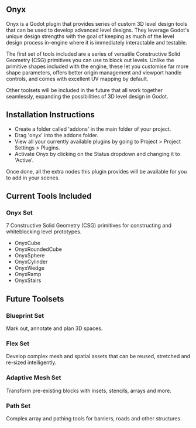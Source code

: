 ## Onyx
Onyx is a Godot plugin that provides series of custom 3D level design tools that can be used to develop advanced level designs.  They leverage Godot's unique design strengths with the goal of keeping as much of the level design process in-engine where it is immediately interactable and testable.

The first set of tools included are a series of versatile Constructive Solid Geometry (CSG) primitives you can use to block out levels.  Unlike the primitive shapes included with the engine, these let you customise far more shape parameters, offers better origin management and viewport handle controls, and comes with excellent UV mapping by default.

Other toolsets will be included in the future that all work together seamlessly, expanding the possibilities of 3D level design in Godot.

## Installation Instructions
- Create a folder called 'addons' in the main folder of your project.
- Drag 'onyx' into the addons folder.
- View all your currently available plugins by going to Project > Project Settings > Plugins.
- Activate Onyx by clicking on the Status dropdown and changing it to 'Active'.

Once done, all the extra nodes this plugin provides will be available for you to add in your scenes.


## Current Tools Included

### Onyx Set
7 Constructive Solid Geometry (CSG) primitives for constructing and whiteblocking level prototypes.
- OnyxCube
- OnyxRoundedCube
- OnyxSphere
- OnyxCylinder
- OnyxWedge
- OnyxRamp
- OnyxStairs


## Future Toolsets

### Blueprint Set
Mark out, annotate and plan 3D spaces.

### Flex Set
Develop complex mesh and spatial assets that can be reused, stretched and re-sized intelligently.

### Adaptive Mesh Set
Transform pre-existing blocks with insets, stencils, arrays and more.

### Path Set
Complex array and pathing tools for barriers, roads and other structures.

